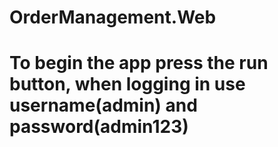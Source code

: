 # OrderManagement.Web
# To begin the app press the run button, when logging in use username(admin) and password(admin123)
